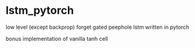 # lstm_pytorch

low level (except backprop) forget gated peephole lstm written in pytorch

bonus implementation of vanilla tanh cell

